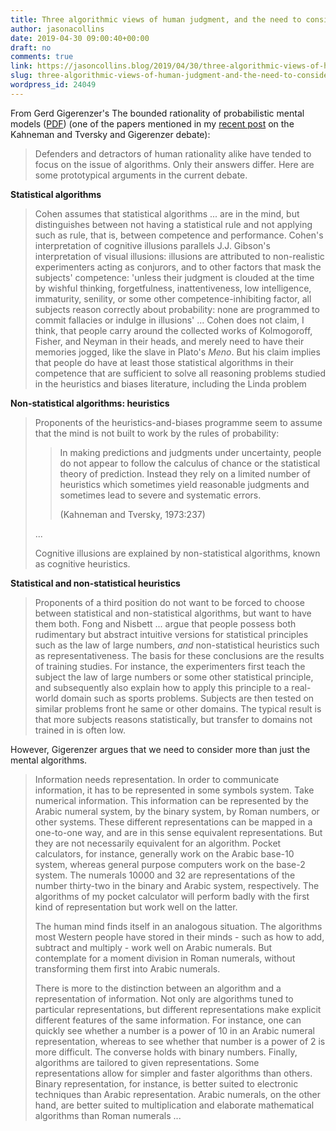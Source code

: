 ```yaml
---
title: Three algorithmic views of human judgment, and the need to consider more than algorithms
author: jasonacollins
date: 2019-04-30 09:00:40+00:00
draft: no
comments: true
link: https://jasoncollins.blog/2019/04/30/three-algorithmic-views-of-human-judgment-and-the-need-to-consider-more-than-algorithms/
slug: three-algorithmic-views-of-human-judgment-and-the-need-to-consider-more-than-algorithms
wordpress_id: 24049
---
```


From Gerd Gigerenzer's The bounded rationality of probabilistic mental models ([PDF](https://pure.mpg.de/rest/items/item_2547860/component/file_2566394/content)) (one of the papers mentioned in my [recent post](https://jasoncollins.blog/2019/04/01/gigerenzer-versus-kahneman-and-tversky-the-1996-face-off/) on the Kahneman and Tversky and Gigerenzer debate):

>Defenders and detractors of human rationality alike have tended to focus on the issue of algorithms. Only their answers differ. Here are some prototypical arguments in the current debate.

**Statistical algorithms**

>Cohen assumes that statistical algorithms ... are in the mind, but distinguishes between not having a statistical rule and not applying such as rule, that is, between competence and performance. Cohen's interpretation of cognitive illusions parallels J.J. Gibson's interpretation of visual illusions: illusions are attributed to non-realistic experimenters acting as conjurors, and to other factors that mask the subjects' competence: 'unless their judgment is clouded at the time by wishful thinking, forgetfulness, inattentiveness, low intelligence, immaturity, senility, or some other competence-inhibiting factor, all subjects reason correctly about probability: none are programmed to commit fallacies or indulge in illusions' ... Cohen does not claim, I think, that people carry around the collected works of Kolmogoroff, Fisher, and Neyman in their heads, and merely need to have their memories jogged, like the slave in Plato's _Meno_. But his claim implies that people do have at least those statistical algorithms in their competence that are sufficient to solve all reasoning problems studied in the heuristics and biases literature, including the Linda problem</blockquote>

**Non-statistical algorithms: heuristics**

>Proponents of the heuristics-and-biases programme seem to assume that the mind is not built to work by the rules of probability:
>
>>In making predictions and judgments under uncertainty, people do not appear to follow the calculus of chance or the statistical theory of prediction. Instead they rely on a limited number of heuristics which sometimes yield reasonable judgments and sometimes lead to severe and systematic errors.
>>
>> (Kahneman and Tversky, 1973:237)
>
>...
>
>Cognitive illusions are explained by non-statistical algorithms, known as cognitive heuristics.

**Statistical and non-statistical heuristics**

>Proponents of a third position do not want to be forced to choose between statistical and non-statistical algorithms, but want to have them both. Fong and Nisbett ... argue that people possess both rudimentary but abstract intuitive versions for statistical principles such as the law of large numbers, _and_ non-statistical heuristics such as representativeness. The basis for these conclusions are the results of training studies. For instance, the experimenters first teach the subject the law of large numbers or some other statistical principle, and subsequently also explain how to apply this principle to a real-world domain such as sports problems. Subjects are then tested on similar problems front he same or other domains. The typical result is that more subjects reasons statistically, but transfer to domains not trained in is often low.

However, Gigerenzer argues that we need to consider more than just the mental algorithms.

>Information needs representation. In order to communicate information, it has to be represented in some symbols system. Take numerical information. This information can be represented by the Arabic numeral system, by the binary system, by Roman numbers, or other systems. These different representations can be mapped in a one-to-one way, and are in this sense equivalent representations. But they are not necessarily equivalent for an algorithm. Pocket calculators, for instance, generally work on the Arabic base-10 system, whereas general purpose computers work on the base-2 system. The numerals 10000 and 32 are representations of the number thirty-two in the binary and Arabic system, respectively. The algorithms of my pocket calculator will perform badly with the first kind of representation but work well on the latter.
>
>The human mind finds itself in an analogous situation. The algorithms most Western people have stored in their minds - such as how to add, subtract and multiply - work well on Arabic numerals. But contemplate for a moment division in Roman numerals, without transforming them first into Arabic numerals.
>
>There is more to the distinction between an algorithm and a representation of information. Not only are algorithms tuned to particular representations, but different representations make explicit different features of the same information. For instance, one can quickly see whether a number is a power of 10 in an Arabic numeral representation, whereas to see whether that number is a power of 2 is more difficult. The converse holds with binary numbers. Finally, algorithms are tailored to given representations. Some representations allow for simpler and faster algorithms than others. Binary representation, for instance, is better suited to electronic techniques than Arabic representation. Arabic numerals, on the other hand, are better suited to multiplication and elaborate mathematical algorithms than Roman numerals ...

